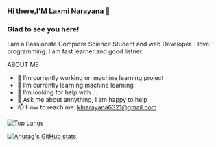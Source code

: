 ### Hi there,I'M Laxmi Narayana 👋
### Glad to see you here!
I am a Passionate Computer Science Student and web Developer. I love programming. I am fast learner and good listner.

ABOUT ME
- 🔭 I’m currently working on machine learning project
- 🌱 I’m currently learning machine learning
- 🤔 I’m looking for help with ...
- 💬 Ask me about annything, I am happy to help
- 📫 How to reach me: klnarayana6321@gmail.com

[![Top Langs](https://github-readme-stats.vercel.app/api/top-langs/?username=LaxmiNarayanaKarri&langs_count=8)](https://github.com/anuraghazra/github-readme-stats)

[![Anurag's GitHub stats](https://github-readme-stats.vercel.app/api?username=LaxmiNarayanaKarri)](https://github.com/LaxmiNarayanaKarri/github-readme-stats)

